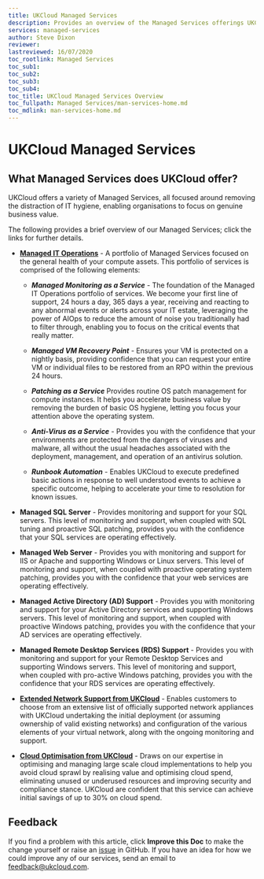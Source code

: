 ```yaml
---
title: UKCloud Managed Services
description: Provides an overview of the Managed Services offerings UKCloud provides
services: managed-services
author: Steve Dixon
reviewer:
lastreviewed: 16/07/2020
toc_rootlink: Managed Services
toc_sub1: 
toc_sub2:
toc_sub3:
toc_sub4:
toc_title: UKCloud Managed Services Overview
toc_fullpath: Managed Services/man-services-home.md
toc_mdlink: man-services-home.md
---
```


# UKCloud Managed Services

## What Managed Services does UKCloud offer?

UKCloud offers a variety of Managed Services, all focused around removing the distraction of IT hygiene, enabling organisations to focus on genuine business value.

The following provides a brief overview of our Managed Services; click the links for further details.

- [**Managed IT Operations**](man-sd-managed-it-ops.md) - A portfolio of Managed Services focused on the general health of your compute assets. This portfolio of services is comprised of the following elements:

  - ***Managed Monitoring as a Service*** - The foundation of the Managed IT Operations portfolio of services. We become your first line of support, 24 hours a day, 365 days a year, receiving and reacting to any abnormal events or alerts across your IT estate, leveraging the power of AIOps to reduce the amount of noise you traditionally had to filter through, enabling you to focus on the critical events that really matter.

  - ***Managed VM Recovery Point*** - Ensures your VM is protected on a nightly basis, providing confidence that you can request your entire VM or individual files to be restored from an RPO within the previous 24 hours.

  - ***Patching as a Service*** Provides routine OS patch management for compute instances. It helps you accelerate business value by removing the burden of basic OS hygiene, letting you focus your attention above the operating system.

  - ***Anti-Virus as a Service*** - Provides you with the confidence that your environments are protected from the dangers of viruses and malware, all without the usual headaches associated with the deployment, management, and operation of an antivirus solution.

  - ***Runbook Automation*** - Enables UKCloud to execute predefined basic actions in response to well understood events to achieve a specific outcome, helping to accelerate your time to resolution for known issues.

- **Managed SQL Server** - Provides monitoring and support for your SQL servers. This level of monitoring and support, when coupled with SQL tuning and proactive SQL patching, provides you with the confidence that your SQL services are operating effectively.

- **Managed Web Server** - Provides you with monitoring and support for IIS or Apache and supporting Windows or Linux servers. This level of monitoring and support, when coupled with proactive operating system patching, provides you with the confidence that your web services are operating effectively.

- **Managed Active Directory (AD) Support** - Provides you with monitoring and support for your Active Directory services and supporting Windows servers. This level of monitoring and support, when coupled with proactive Windows patching, provides you with the confidence that your AD services are operating effectively.

- **Managed Remote Desktop Services (RDS) Support** - Provides you with monitoring and support for your Remote Desktop Services and supporting Windows servers. This level of monitoring and support, when coupled with pro-active Windows patching, provides you with the confidence that your RDS services are operating effectively.

- [**Extended Network Support from UKCloud**](man-sd-network.md) - Enables customers to choose from an extensive list of officially supported network appliances with UKCloud undertaking the initial deployment (or assuming ownership of valid existing networks) and configuration of the various elements of your virtual network, along with the ongoing monitoring and support.

- [**Cloud Optimisation from UKCloud**](man-sd-optimisation.md) - Draws on our expertise in optimising and managing large scale cloud implementations to help you avoid cloud sprawl by realising value and optimising cloud spend, eliminating unused or underused resources and improving security and compliance stance. UKCloud are confident that this service can achieve initial savings of up to 30% on cloud spend.

## Feedback

If you find a problem with this article, click **Improve this Doc** to make the change yourself or raise an [issue](https://github.com/UKCloud/documentation/issues) in GitHub. If you have an idea for how we could improve any of our services, send an email to <feedback@ukcloud.com>.
